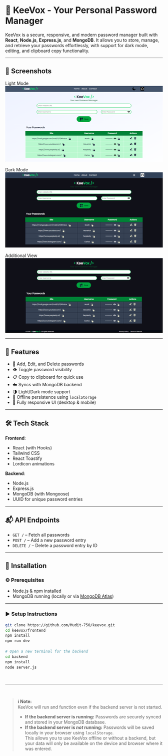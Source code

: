 # 🔐 KeeVox - Your Personal Password Manager

KeeVox is a secure, responsive, and modern password manager built with **React**, **Node.js**, **Express.js**, and **MongoDB**. It allows you to store, manage, and retrieve your passwords effortlessly, with support for dark mode, editing, and clipboard copy functionality.

---

## 📸 Screenshots

Light Mode  
![Light Mode](frontend/src/assets/screenshots/light.png)

Dark Mode  
![Dark Mode](frontend/src/assets/screenshots/dark.png)

Additional View  
![Additional Screenshot](frontend/src/assets/screenshots/sc_3.png)

---

## 🚀 Features

- 🔐 Add, Edit, and Delete passwords
- 👁️ Toggle password visibility
- 📋 Copy to clipboard for quick use
- ☁️ Syncs with MongoDB backend
- 🌗 Light/Dark mode support
- 💾 Offline persistence using `localStorage`
- 🧩 Fully responsive UI (desktop & mobile)

---

## 🛠️ Tech Stack

**Frontend**:
- React (with Hooks)
- Tailwind CSS
- React Toastify
- Lordicon animations

**Backend**:
- Node.js
- Express.js
- MongoDB (with Mongoose)
- UUID for unique password entries

---

## 📬 API Endpoints

- `GET /` – Fetch all passwords  
- `POST /` – Add a new password entry  
- `DELETE /` – Delete a password entry by ID  

---

## 🔧 Installation

### ⚙️ Prerequisites

- Node.js & npm installed
- MongoDB running (locally or via [MongoDB Atlas](https://www.mongodb.com/cloud/atlas))

---

### ▶️ Setup Instructions

```bash
git clone https://github.com/Mudit-750/keevox.git
cd keevox/frontend
npm install
npm run dev

# Open a new terminal for the backend
cd backend
npm install
node server.js

```

<br>

--- 

<br>

> **ℹ️ Note:**  
> KeeVox will run and function even if the backend server is not started.  
> - **If the backend server is running:** Passwords are securely synced and stored in your MongoDB database.
> - **If the backend server is *not* running:** Passwords will be saved locally in your browser using `localStorage`.  
> This allows you to use KeeVox offline or without a backend, but your data will only be available on the device and browser where it was entered.






